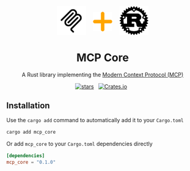 <p align="center">
    <img src="imgs/mcp_logo.png" alt="mcp_logo" style="width: 15%; margin-right:3%;" />
    <img src="imgs/plus.svg" alt="plus_svg" style="width: 10%; margin-bottom: 2%;" />
    <img src="imgs/rust_logo.png" alt="rust_logo" style="width: 15%; margin-left:3%;" />
</p>
<p align="center">
<h1 align="center">MCP Core</h1>
<p align="center">
A Rust library implementing the <a href="https://modelcontextprotocol.io/introduction">Modern Context Protocol (MCP)</a>
</p>
<p align="center">
<a href="https://github.com/stevohuncho/mcp-core"><img src="https://img.shields.io/github/stars/stevohuncho/mcp-core?style=social" alt="stars" /></a>
&nbsp;
<a href="https://crates.io/crates/mcp-core"><img src="https://img.shields.io/crates/v/mcp-core" alt="Crates.io" /></a>
&nbsp;
</p>

## Installation

Use the `cargo add` command to automatically add it to your `Cargo.toml`
```bash
cargo add mcp_core
```
Or add `mcp_core` to your `Cargo.toml` dependencies directly
```toml
[dependencies]
mcp_core = "0.1.0"
```